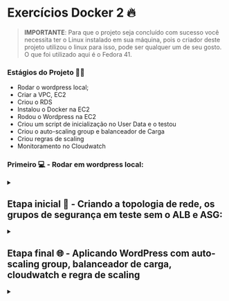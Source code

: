 # Exercícios Docker 2 🔥

> **IMPORTANTE**: Para que o projeto seja concluído com sucesso você necessita ter o Linux instalado em sua máquina, pois o criador deste projeto utilizou o linux para isso, pode ser qualquer um de seu gosto. O que foi utilizado aqui é o Fedora 41.

### Estágios do Projeto 👨‍💻

- Rodar o wordpress local;
- Criar a VPC, EC2
- Criou o RDS
- Instalou o Docker na EC2
- Rodou o Wordpress na EC2
- Criou um script de inicialização no User Data e o testou
- Criou o auto-scaling group e balanceador de Carga
- Criou regras de scaling
- Monitoramento no Cloudwatch

### Primeiro 💻 - Rodar em wordpress local:
<div>
    <details align=¨left¨>
    <summary></summary>

-  Para rodar o wordpress local, como avisado anteriormente você necessitará estar logado em uma maquina linux e faça os seguintes comandos: 

```
sudo dnf update && sudo dnf upgrade -y
```
- Estes comandos buscarão atualizações na máquina e as instalarão.

## Baixando o Docker e o Dockercompose na máquina.

- Aqui está o passo a passo da instação utilizando a documentação oficial e simples, baixe e depois de instalado retorne ao projeto.

[Docker e Dockercompose instalação oficial](https://docs.fedoraproject.org/en-US/quick-docs/installing-docker/)

## Rodando o wordpress localmente

### 1-  Criar uma abstração dos volumes e redes (Opcional).

```
----------------------------------------------------------------------------------------

|- NETWORK
|-- NAME 'tunel'

----------------------------------------------------------------------------------------

|- VOLUMES
|-- NAME wordp
|-- NAME dbm

----------------------------------------------------------------------------------------
```
- Projeto: foi definido o nome da rede, será 'tunel' e será criado dois volumes, um para armazenar os arquivos do site(wordp), outro os arquivos referentes ao banco de dados(dbm).

### 2- Criar volumes para arquivos do site e do banco de dados.

```
1- docker volume create wordp

2- docker volume create dbm

3- docker volume ls

----------------------------------------------------------------------------------------
```
- 1- Cria um volume para o Wordpress.
- 2- Cria um volume para o Banco de dados mysql.
- 3- Listas os volumes.

### 3- Criar uma rede para permitir uma conexão entre o banco e o site.

```
1- docker network create tunel

2- docker network ls

----------------------------------------------------------------------------------------
```
- 1- Cria uma rede com o nome 'tunel'.
- 2- Lista as redes.

### 4 - Criar pastas para armazenar arquivos referentes ao projeto.

```
1- mkdir projetinho
2- cd projetinho

----------------------------------------------------------------------------------------
```
- 1- Cria uma diretório com o nome 'projetinho'
- 2- Entra no diretório especificado (Por mais leigo que seja, fazer uma estrutura para um projeto é essencial).

### 5 - Checar a documentação  do docker-hub.

```
https://hub.docker.com/_/wordpress
```

### 6- Criar uma abstração do banco de dados (Opcional).

```
|- DB NAME 'projetinho'
|-- DB USER 'toguro'
|-- DB PASSWORD '0311'
```

### 7- Criar um compose seguindo a documentação acima.

nano `docker-compose.yml`: 
```
services:
  web:
    image: wordpress
    restart: always
    ports:
      - "80:80"
    environment:
      WORDPRESS_DB_HOST: db
      WORDPRESS_DB_USER: toguro
      WORDPRESS_DB_PASSWORD: 0311
      WORDPRESS_DB_NAME: projetinho
    volumes:
      - wordp:/var/www/html
    networks:
      - tunel

  db:
    image: mysql:8.0
    restart: always
    environment:
      MYSQL_DATABASE: projetinho
      MYSQL_USER: toguro
      MYSQL_PASSWORD: 0311
      MYSQL_RANDOM_ROOT_PASSWORD: '1'
    volumes:
      - dbm:/var/lib/mysql
    networks:
      - tunel

networks:
  tunel:
    driver: bridge

volumes:
  wordp:
  dbm:

```

### 8- Executar o compose, e após o teste apagar ele.

```
1- docker compose up -d

2- docker compose down

----------------------------------------------------------------------------------------
```
- 1- Executa o arquivo 'docker-compose.yml'
- 2- Exclui os containers gerados(Caso não tenha criado os volumes e a rede antes de executar, o mesmo irá criar as redes serão excluidas más os volumes permanecerão)

### 9 - Resultado

- Entre no localhost:8080 da sua máquina e verá a página no ar.

</div>

## Etapa inicial 🤖 - Criando a topologia de rede, os grupos de segurança em teste sem o ALB e ASG:
<div>
    <details align=¨left¨>
    <summary></summary>

```
- EM VPC
- Vamos criar um VPC padrão e dar o nome de projetinho

- Em EC2 > Security groups
- Vamos criar um com nome de toguro usando a VPC que criamos

- Criando o banco de dados RDS


Especificações: 

- RDS com MySQL, sem Multi-AZ e instâncias db.t3.micro

--------------------------------------------------------------------------------------

|- NAME DB 'db-wordpress'
|-- NAME USER 'toguro'
|-- PASSWORD '40028922'
|--- DATABASE NAME 'db_projetinho'

--------------------------------------------------------------------------------------

O que foi escrito acima em:

- Escrevendo RDS No buscador e clicando em Aurora and RDS
- Crie um banco de dados
- Marque a opção MYSQL
- Em modelos marque o nivel gratuito
- Marque o unico disponivel, single-AZ
- Em configurações nomeie o banco de dados como db-wordpress
- coloque a senha sem assentos, que seja facil de lembrar
- Após a criação do banco de dados RDS > escolha o seu banco > security > altere a regra de entrada pro grupo de segurança que vai estar sua ec2.
```

## Criando uma EC2 instancia

```
- Em inicio rápido marque o ubuntu
- Configurações de rede: marque o VPC que criamos em publico
- Atribuia um IP public automaticamente, habilite
- selecione um grupo de segurança existente
- no final em Dados se usuário Copie e cole o que está à baixo para lá:
--------------------------------------------------------------------------------------
#!/bin/bash

 sudo apt update -y
 sudo apt upgrade -y
 
 sudo apt install -y ca-certificates curl gnupg wget
 
 sudo install -m 0755 -d /etc/apt/keyrings
 curl -fsSL https://download.docker.com/linux/ubuntu/gpg | sudo gpg --dearmor -o /etc/apt/keyrings/docker.gpg
 sudo chmod a+r /etc/apt/keyrings/docker.gpg
 
 echo "deb [arch=$(dpkg --print-architecture) signed-by=/etc/apt/keyrings/docker.gpg] https://download.docker.com/linux/ubuntu \
   $(. /etc/os-release && echo "$VERSION_CODENAME") stable" | \
   sudo tee /etc/apt/sources.list.d/docker.list > /dev/null
 
 sudo apt update -y
 sudo apt install -y docker-ce docker-ce-cli containerd.io docker-buildx-plugin docker-compose-plugin
 
 sudo apt install -y mysql-client
 
 sudo usermod -aG docker $USER
 
 newgrp docker
 
 sudo systemctl enable docker
 sudo systemctl start docker
-----------------------------------------------------------------------------------

```

## Entre na EC2 via SSH

## Depois de entrar, baixar o mysql-client para testar a conectividade com o banco de dados como está abaixo:

```
sudo apt install -y mysql-client

-------------------------------------------------------------------------------------

mysql -h [ENDEREÇO_DO_BANCO] -u [USUÁRIO] -p -e "SHOW DATABASES;"
```

## Depois, escreva: nano docker-compose.yml

```
Abrirá o nano para editar, marque: 
------------------------------------------------------------------------
services:
  web:
    image: wordpress
    restart: always
    ports:
      - "80:80"
    environment:
      WORDPRESS_DB_HOST: db-wordpress.c98i000mqf2o.us-east-1.rds.amazonaws.com
      WORDPRESS_DB_USER: toguro
      WORDPRESS_DB_PASSWORD: 40028922
      WORDPRESS_DB_NAME: db_projetinho
    networks:
      - tunel

networks:
  tunel:
    driver: bridge
--------------------------------------------------------------------------
```
- Dado isto, copie o endereço IPv4 público da instância e entre em uma nova guia.

- Feito!

</details>
</div>


## Etapa final 🌐 - Aplicando WordPress com auto-scaling group, balanceador de carga, cloudwatch e regra de scaling 
<div>
    <details align=¨left¨>
    <summary></summary>
        
```
- 1: Entre na AWS, na barra de pesquisa, pesquise por VPC 
- 2: Vá em Criar VPC e mude apenas o nome do projeto. 
- 3: Volte e vá para ¨Suas VPCs" e marque a VPC que você criou 
- 4: Vá em mapas de recursos, passe o mouse em uma subnet pública, e clique na flecha que aparecerá a direita.
- 5: Vá em ações no começo da página 
- 6: Clique em editar configurações de sub-rede 
- 7: Marque a opção de habilidar o enredeço IPv4 púlbico de atribuição automática.
- 8: Salve e faça o mesmo com outra subnet pública que está em VPCs.
```
        
### Criação de security groups 
```
- Vá na barra de pesquisa novamente, digite EC2 e clique.
- No catálogo à esquerda procure por Security Groups e clique.
- Vá em criar um security group.
- Será necessário criar 4 grupos de segurança, um para cada item, como RDS (banco de dados), WebServer, EFS e ALB (Recomendo usar um sg-alb, sg-rds, sg-webserver, sg-efs para que você consiga se localizar, cada um tem uma regra de entrada e saída diferente)
- Em VPC marque a VPC que foi criada.
- Em descrição, escreva como se estivesse explicando o que está fazendo para você no futuro.
``` 
### Definição de Regras de entrada e Saída do WebServer, ALB, EFS e RDS. 

```
- Web Server
- Regra de entrada e saída não marque nada

- RDS (Mysql)
- Regra de entrada: marque MYSQL/AURORA e Origem Marque o Security group do WebServer e descreva isso em description
- Regras de saída: Marque todo o tráfego, e origem marque 0.0.0.0/0

- EFS
- Regras de entrada: Marque NDS e em Origem marque o Secuirity Group do Web Server e intere isso em descrição
- Regras de saída: Marque todo o tráfego, e origem marque 0.0.0.0/0

- ALB
- Regras de entrada: Marque HTTP, e origem marque 0.0.0.0/0
- Regras de saída: Marque HTTP, e origem Marque o Security group do WebServer e intere isso em descrição

- Volte em security group em Web Server e edite o grupo de segurança para adicionar mais regras de entrada e saida

- Editando Web Server:
- Regras de entrada: Marque HTTP e em Origem marque o Secuirity Group do ALB e intere isso em descrição
- Regras de entrada: Marque SSH e em Origem marque o IP da sua máquina e intere isso em descrição

- Regras de saída: marque MYSQL/AURORA, e origem marque o security group do RDS e intere isso em descrição
- Regras de saída: HTTP, e origem marque o security group do ALB e intere isso em descrição
- Regras de saída: marque todo o tráfego, e origem marque 0.0.0.0/0
```
## Criando O EFS 
```
- Na barra de busca digite EFS e entre
- Crie um novo EFS
- Vá em personalizar onde está na caixa à baixo.
- O nome é opcional, mas recomendo deixar um como EFS-projeto
- Marque como regional
- Habilite backups automáticos
- Em gerenciamento de ciclo de vida, marque ¨Nenhum" em Transição para infrequent Acess e Transição para Archive
- Em Configuração de performance, marque intermitente
- Aperte para ir na próxima aba e selecione o grupo de segurança do EFS que foi criado antes.
- Após isso avance até terminar.
```

## Criação do RDS - Banco de dados 
```
- Pesquise na barra de busca por Aurora and RDS e clique

- Vá em criar banco de dados, está um pouco abaixo
- Em opções de mecanismo: marque o MYSQL
- Abaixo em versão de mecanismo: marque a última versào.

- Em MODELOS: Marque a opçào ¨Nível gratuíto¨
- Em DISPONIBILIDADE E DURABILIDADE: Marque a opção Implementação de instância de banco de dados Single-AZ
- Em CONFIGURAÇÕES: mude o Identificador, coloque db-wordpress, será o banco de dados do wordpress
- Em CONFIGURAÇÕES DE CREDENCIAIS: o usuário será o usuário que a gente vai logar, deixo como toguro
- Marque AUTOGERENCIADA
- Em senhas, escolha uma forte, porém fácil e sem assentos.

- Em CONFIGURAÇÕES INSTÂNCIA, marque o tipo para db.t3.micro
- Em CONFIGURAÇÃO ADICIONAL DE ARMAZENAMENTO > Limite máximo de armazenamento > Marque 25 em vez de 1000
- Em CONECTIVIDADE verifique se a VPC está correta
- Em GRUPO DE SEGURANÇA DE VPC (FIREWALL) Marque o grupo de segurança do RDS que foi criado
- Antes de finalizar a criação RDS, defina um nome pro banco de dados em CONFIGURAÇÃO ADICIONAL à baixo do site e guarde essa informação: exemplo: db_wordpress

- Vá e finalize, criar banco de dados, ele vai demorar para subir
```

## Armazenando o endereço do RDS e o ponto de montagem EFS

```
 - RDS

 - Vá para Aurora and RDS
 - Marque o banco de dados criado e vá para Segurança e conexão
 - Copie o Endpoint e guarde.

 - EFS

 - Vá para EFS
 - Em nome clique no seu EFS
 - Vá em anexar no canto superior direito
 - Copie e guarde o código do assistente de montagem do EFS 
```

## Alterando o userdata e o docker-compose.yml para que tenha nossas informações

`userdata`
```
#!/bin/bash

sudo yum update -y
sudo yum install -y docker wget amazon-efs-utils

sudo service docker start
sudo systemctl enable docker.service
sudo usermod -aG docker ec2-user

sudo curl -L "https://github.com/docker/compose/releases/latest/download/docker-compose-$(uname -s)-$(uname -m)" -o /usr/local/bin/docker-compose
sudo chmod +x /usr/local/bin/docker-compose

sudo mkdir -p /wordpress <<<<<< trocar o nome da pasta pra um de sua vontade
sudo mount -t efs -o tls fs-0a69c979ffa96bd6a:/ /wordpress  <<<<<<< fazer o mesmo aqui

if mountpoint -q /wordpress; then
    echo "EFS montado com sucesso em /wordpress"
else
    echo "Falha ao montar EFS"
    exit 1
fi

wget -O /home/ec2-user/docker-compose.yml https://raw.githubusercontent.com/Daijinpala/AVA4_24032025/main/POTATO%20SCRIPT/docker-compose.yml

sudo chown ec2-user:ec2-user /home/ec2-user/docker-compose.yml

cd /home/ec2-user
sudo docker-compose up -d
```

`docker-compose.yml`
```
services:
  web:
    image: wordpress
    restart: always
    ports:
      - "80:80"
    environment:
      WORDPRESS_DB_HOST: seu_endpoint_do_banco_de_dados
      WORDPRESS_DB_USER: o_usuario_do_seu_rds
      WORDPRESS_DB_PASSWORD: sua_senha
      WORDPRESS_DB_NAME: o_nome_da_sua_database
    volumes:
      - /home/ec2-user/pastadesuapreferencia:/var/www/html
    networks:
      - tunel

networks:
  tunel:
    driver: bridge
```

## Criando um modelo de execução Launch Template
```
- Na barra de busca procure por modelos de execução
- Criar modelo de execução
- Coloque o nome como TemplateWebServer e em sua descrição de enfase que é EC2 com docker e docker compose rodando o wordpress
- Marque a opção de orientação sobre o auto scaling

- Mais à baixo em Início rápido, marque o Amazon Linux
- Em instância marque o t2.micro
- Em configurações de rede não marque uma sub-rede específica mas marque o grupo de segurança do web server

- Em Tags marque as Tags que é utilizado na trilha de AWS
- Em deetalhes avançados coloque o arquivo no user-data, não esqueça de trocar o ponto e montagem pelo seu em EFS
- Em dados de usuário coloque o ¨userdata¨ que está em >Alterando o userdata e o docker-compose.yml para que tenha nossas informações< na explicação anterior
```

## Criando um CLB
```
- Vá em load balancer para criar um
- Selecione o CLB, ele irá aparecer no menu adicional de geração anterior > Vá em "Criar"
- Depois de clicar em criar, coloque um nome dele e escolhe as subnets responsáveis pelo web server, no caso as públicas
- Marque em esquema (voltado para a internet)
- Selecione o VPC do projeto
- Marque as duas zonas de disponibilidade 

- Altere onde será feito o teste de HC, em padrão ele vem como /index.html
- Avance e finalize.

```
## Criando o ASG com o ALB/CLB

```
 - Volte para EC2
 - Procure no lado esquerdo o auto scaling group
 - Criar auto scaling group
 - Colocar um nome (ex: ASG-WebServer) e escolher o launch template que criamos anteriormente
 - Em zonas de disponibilidade e sub-nets escolha as sub-nets públicas de zonas diferentes
 - Distruibição de disponibilidade deixe mem melhor esforço equilibrado
 - Avance

 - Em balanceamento de carga deixe em anexar um balanceador de carga existente
 - Clique em "Escolher entre os Classic Load Balancers"
 - Marque o CLB criado anteriormente

```

## Caso queira utilizar o ALB

```

 - Marque em anexar um novo balanceador de carga 
 - EM anexar um novo balanceador de carga marque application load balancer
 - Deixe o o nome do balanceador de carga como: LoadBalanceWordPress
 - Marque >internet-fancing< em esquema de balanceador de carga
 - Em verificações de integridade, ative a caixinha de verificações de integridade do Elastic Load balancing
 - Avance

 - Troque a quantidade de máquinas minimas e maximas conforme o pedido do cliente
 - Futuramente você pode trocar a politicá de escalabilidade por uma personalizada do CloudWatch
 - O tipo de métrica marque média de utilização da CPU
 - O valor do destino marque como 80
 - Habilite o monitoramento do cloudwatch
 - Avance

 - Crie uma tag personalizada para saber quais são as instancias criadas pelo ASG (Exemplo: Name - ASGWordpress)
 - Entre no seu loadbalancer, se você criou ele pelo ASG ele vai vir como padrão o grupo de segurança do seu webserver troque pelo o do ALB criado anteriormente.
 - Marque o seu load balance, vá em segurança > editar > edite o grupo de segurança sg_webserver para sg_alb
 - Após terminar os testes reduza o numero de maquinas minimas e maximas para 0 no ASG (Auto Scaling Group), ele mesmo vai encerrar as instancias, pode demorar
```

## Monitoramento e manutenção com a CloudWatch

```
- EM EC2 - Vá para grupos do Auto Scaling - Selecione o ASG/CLB que criou
- Em criar uma politica de escalabilidade dinâmica - escolha: escalabilidade simples
- Coloque um nome e por fim adicione instancias 

- Vá para o Cloudwatch
- Vá em alarme e crie um alarme
- Clique pra selecionar uma métrica
- Defina se a CPU estiver sendo utilizada até 85%, ele executará a política de escalabilidade automática
(Para fazer isso, vá em condições  > Estático >  Maior > que... > Selecione o quanto % você quer que ele ative
- Avance

- Deixe em alarme na ação do auto scaling
- Em selecionar um grupo selecione o que criamos
- Execute a seguinte ação em Poll (Adicionar 2 instâncias)
- Avance

- De um nome pro alarme
- Avance e finalize
- Fim

- Caso queira acionar o alarme que foi criado anteriormente, vamos utilizar o cloudshell
- Copie o seguinte código:

- aws cloudwatch set-alarm-state --alarm-name "nome do alarme que criamos" --state-value ALARM --state-reason "motivo do teste"
- Veja os resultados aparecerem e confirmar que está tudo funcionando.



- Entre usando o DNS do seu load balance pelo navegador
- Acesse as métricas pelo CloudWatch
- Feito!
```

</div>
